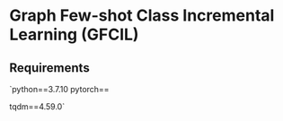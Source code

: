# Graph Few-shot Class Incremental Learning (GFCIL)
## Requirements
`python==3.7.10
pytorch==

tqdm==4.59.0`
